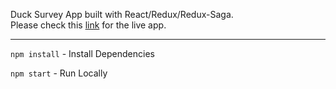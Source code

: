 

Duck Survey App built with React/Redux/Redux-Saga. <br />
Please check this [link](https://duck-survey.herokuapp.com/) for the live app.

---
`npm install` - Install Dependencies

`npm start` - Run Locally

